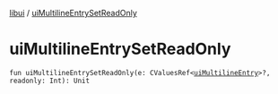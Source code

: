 [libui](index.md) / [uiMultilineEntrySetReadOnly](./ui-multiline-entry-set-read-only.md)

# uiMultilineEntrySetReadOnly

`fun uiMultilineEntrySetReadOnly(e: CValuesRef<`[`uiMultilineEntry`](ui-multiline-entry.md)`>?, readonly: Int): Unit`